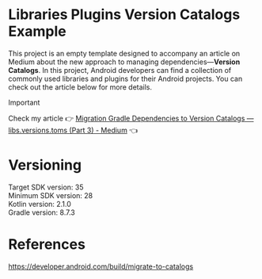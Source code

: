 # Libraries Plugins Version Catalogs Example

This project is an empty template designed to accompany an article on Medium about the new approach
to managing dependencies—**Version Catalogs**. In this project, Android developers can find a
collection of commonly used libraries and plugins for their Android projects. You can check out the
article below for more details.

> [!IMPORTANT]  
> Check my article :point_right: [Migration Gradle Dependencies to Version Catalogs — libs.versions.toms (Part 3) - Medium](https://medium.com/@nicosnicolaou/migration-gradle-dependencies-to-version-catalogs-libs-versions-toms-part-3-ac3469155109) :point_left: <br />

# Versioning

Target SDK version: 35 <br />
Minimum SDK version: 28 <br />
Kotlin version: 2.1.0 <br />
Gradle version: 8.7.3 <br />

# References

https://developer.android.com/build/migrate-to-catalogs <br />